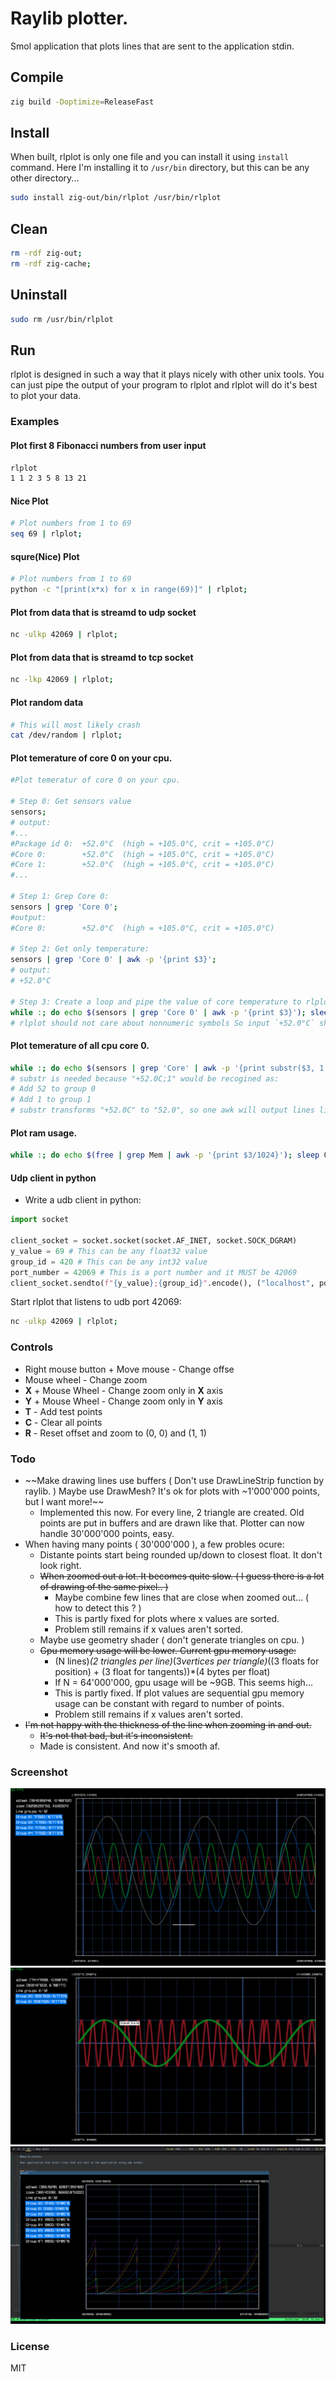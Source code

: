 # Raylib plotter.

Smol application that plots lines that are sent to the application stdin.

## Compile

```bash
zig build -Doptimize=ReleaseFast
```

## Install
When built, rlplot is only one file and you can install it using ```install``` command. Here I'm installing it to ```/usr/bin``` directory, but this can be any other directory...

```bash
sudo install zig-out/bin/rlplot /usr/bin/rlplot
```

## Clean
```bash
rm -rdf zig-out;
rm -rdf zig-cache;
```

## Uninstall
```bash
sudo rm /usr/bin/rlplot
```

## Run
rlplot is designed in such a way that it plays nicely with other unix tools. You can just pipe the output of your program to rlplot and rlplot will do it's best to plot your data.

### Examples

#### Plot first 8 Fibonacci numbers from user input
```bash
rlplot
1 1 2 3 5 8 13 21
```

#### Nice Plot
```bash
# Plot numbers from 1 to 69
seq 69 | rlplot;
```

#### squre(Nice) Plot
```bash
# Plot numbers from 1 to 69
python -c "[print(x*x) for x in range(69)]" | rlplot;
```

#### Plot from data that is streamd to udp socket
```bash
nc -ulkp 42069 | rlplot;
```

#### Plot from data that is streamd to tcp socket
```bash
nc -lkp 42069 | rlplot;
```

#### Plot random data
```bash
# This will most likely crash
cat /dev/random | rlplot;
```

#### Plot temerature of core 0 on your cpu.

```bash
#Plot temeratur of core 0 on your cpu.

# Step 0: Get sensors value
sensors;
# output:
#...
#Package id 0:  +52.0°C  (high = +105.0°C, crit = +105.0°C)
#Core 0:        +52.0°C  (high = +105.0°C, crit = +105.0°C)
#Core 1:        +52.0°C  (high = +105.0°C, crit = +105.0°C)
#...

# Step 1: Grep Core 0:
sensors | grep 'Core 0';
#output:
#Core 0:        +52.0°C  (high = +105.0°C, crit = +105.0°C)

# Step 2: Get only temperature:
sensors | grep 'Core 0' | awk -p '{print $3}';
# output:
# +52.0°C 

# Step 3: Create a loop and pipe the value of core temperature to rlplot every 0.1 sec.
while :; do echo $(sensors | grep 'Core 0' | awk -p '{print $3}'); sleep 0.1; done | rlplot
# rlplot should not care about nonnumeric symbols So input `+52.0°C` should be fine.
```

#### Plot temerature of all cpu core 0.
```bash
while :; do echo $(sensors | grep 'Core' | awk -p '{print substr($3, 1, 4) ";" $2}'); sleep 0.1; done | rlplot
# substr is needed because "+52.0C;1" would be recogined as:
# Add 52 to group 0
# Add 1 to group 1
# substr transforms "+52.0C" to "52.0", so one awk will output lines like "52.0;0"
```

#### Plot ram usage.
```bash
while :; do echo $(free | grep Mem | awk -p '{print $3/1024}'); sleep 0.01; done | ./zig-out/bin/rlplot
```

#### Udp client in python

* Write a udb client in python:
```python
import socket

client_socket = socket.socket(socket.AF_INET, socket.SOCK_DGRAM)
y_value = 69 # This can be any float32 value
group_id = 420 # This can be any int32 value
port_number = 42069 # This is a port number and it MUST be 42069
client_socket.sendto(f"{y_value};{group_id}".encode(), ("localhost", port_number))
```

Start rlplot that listens to udb port 42069:
```bash
nc -ulkp 42069 | rlplot;
```

### Controls

* Right mouse button + Move mouse - Change offse
* Mouse wheel - Change zoom
* **X** + Mouse Wheel - Change zoom only in **X** axis
* **Y** + Mouse Wheel - Change zoom only in **Y** axis
* **T** - Add test points
* **C** - Clear all points
* **R** - Reset offset and zoom to (0, 0) and (1, 1)

### Todo
* ~~Make drawing lines use buffers ( Don't use DrawLineStrip function by raylib. ) Maybe use DrawMesh? It's ok for plots with ~1'000'000 points, but I want more!~~
  * Implemented this now. For every line, 2 triangle are created. Old points are put in buffers and are drawn like that. Plotter can now handle 30'000'000 points, easy.
* When having many points ( 30'000'000 ), a few probles ocure:
  * Distante points start being rounded up/down to closest float. It don't look right.
  * ~~When zoomed out a lot. It becomes quite slow. ( I guess there is a lot of drawing of the same pixel.. )~~
    * Maybe combine few lines that are close when zoomed out... ( how to detect this ? )
    * This is partly fixed for plots where x values are sorted.
    * Problem still remains if x values aren't sorted.
  * Maybe use geometry shader ( don't generate triangles on cpu. )
  * ~~Gpu memory usage will be lower. Current gpu memory usage:~~
    * (N lines)*(2 triangles per line)*(3*vertices per triangle)*((3 floats for position) + (3 float for tangents))*(4 bytes per float)
    * If N = 64'000'000, gpu usage will be ~9GB. This seems high...
    * This is partly fixed. If plot values are sequential gpu memory usage can be constant with regard to number of points.
    * Problem still remains if x values aren't sorted.
* ~~I'm not happy with the thickness of the line when zooming in and out.~~
  * ~~It's not that bad, but it's inconsistent.~~
  * Made is consistent. And now it's smooth af.

### Screenshot
![screenshot3](media/rlplot_20230616_145925.png)
![screenshot2](media/rlplot_20230615_152303.png)
![screenshot1](media/rlplot.png)

### License

MIT
